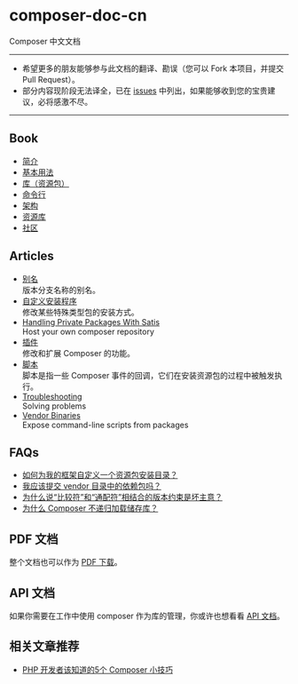 composer-doc-cn
===============

Composer 中文文档

---

- 希望更多的朋友能够参与此文档的翻译、勘误（您可以 Fork 本项目，并提交 Pull Request）。
- 部分内容现阶段无法译全，已在 [issues](https://github.com/5-say/composer-doc-cn/issues) 中列出，如果能够收到您的宝贵建议，必将感激不尽。

---

## Book
- [简介](/cn-introduction/00-intro.md)
- [基本用法](/cn-introduction/01-basic-usage.md)
- [库（资源包）](/cn-introduction/02-libraries.md)
- [命令行](/cn-introduction/03-cli.md)
- [架构](/cn-introduction/04-schema.md)
- [资源库](/cn-introduction/05-repositories.md)
- [社区](/cn-introduction/06-community.md)

## Articles
- [别名](/cn-introduction/articles/aliases.md)  
版本分支名称的别名。
- [自定义安装程序](/cn-introduction/articles/custom-installers.md)  
修改某些特殊类型包的安装方式。
- [Handling Private Packages With Satis](/cn-introduction/articles/handling-private-packages-with-satis.md)  
Host your own composer repository
- [插件](/cn-introduction/articles/plugins.md)  
修改和扩展 Composer 的功能。
- [脚本](/cn-introduction/articles/scripts.md)  
脚本是指一些 Composer 事件的回调，它们在安装资源包的过程中被触发执行。
- [Troubleshooting](/cn-introduction/articles/troubleshooting.md)  
Solving problems
- [Vendor Binaries](/cn-introduction/articles/vendor-binaries.md)  
Expose command-line scripts from packages

## FAQs

- [如何为我的框架自定义一个资源包安装目录？](/cn-introduction/faqs/how-do-i-install-a-package-to-a-custom-path-for-my-framework.md)
- [我应该提交 vendor 目录中的依赖包吗？](/cn-introduction/faqs/should-i-commit-the-dependencies-in-my-vendor-directory.md)
- [为什么说“比较符”和“通配符”相结合的版本约束是坏主意？](/cn-introduction/faqs/why-are-version-constraints-combining-comparisons-and-wildcards-a-bad-idea.md)
- [为什么 Composer 不递归加载储存库？](/cn-introduction/faqs/why-can%27t-composer-load-repositories-recursively.md)

## PDF 文档

整个文档也可以作为 [PDF 下载](http://getcomposer.org/book.pdf)。

## API 文档

如果你需要在工作中使用 composer 作为库的管理，你或许也想看看 [API 文档](http://getcomposer.org/apidoc/master/index.html)。

## 相关文章推荐

- [PHP 开发者该知道的5个 Composer 小技巧](http://segmentfault.com/a/1190000000355928)
